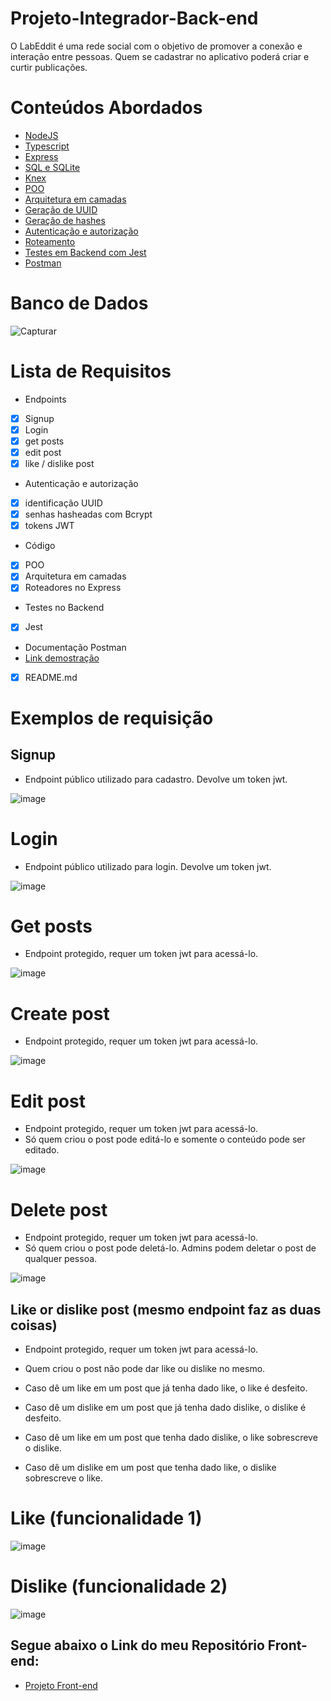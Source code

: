 # Projeto-Integrador-Back-end

O LabEddit é uma rede social com o objetivo de promover a conexão e interação entre pessoas. Quem se cadastrar no aplicativo poderá criar e curtir publicações.

# Conteúdos Abordados

- <a href="#NodeJS">NodeJS</a>
- <a href="#Typescript">Typescript</a>
- <a href="#Express">Express</a>
- <a href="SQL e SQLite">SQL e SQLite</a>
- <a href="#Knex">Knex</a>
- <a href="#POO">POO</a>
- <a href="#Arquitetura em camadas">Arquitetura em camadas</a>
- <a href="#Geração de UUID">Geração de UUID</a>
- <a href="#Geração de hashes">Geração de hashes</a>
- <a href="#Autenticação e autorização">Autenticação e autorização</a>
- <a href="#Roteamento">Roteamento</a>
- <a href="#Testes em Backend com Jest">Testes em Backend com Jest</a>
- <a href="#Postman">Postman</a>

# Banco de Dados

![Capturar](https://user-images.githubusercontent.com/111313480/226069415-f0fa8b0d-8112-493f-8ad5-37233c68dd2e.PNG)

# Lista de Requisitos

- Endpoints
- [x] Signup
- [x] Login
- [x] get posts
- [x] edit post
- [x] like / dislike post

- Autenticação e autorização

- [x] identificação UUID
- [x] senhas hasheadas com Bcrypt
- [x] tokens JWT

- Código

- [x] POO
- [x] Arquitetura em camadas
- [x] Roteadores no Express

- Testes no Backend 

- [x] Jest

- Documentação Postman
- [Link demostração](https://documenter.getpostman.com/view/24460930/2s93JzKfQe)
- [x] README.md

# Exemplos de requisição

## Signup

- Endpoint público utilizado para cadastro. Devolve um token jwt.

![image](https://user-images.githubusercontent.com/111313480/226070793-45282ff7-f9a2-47d3-9171-a7b24aae780c.png)


# Login

- Endpoint público utilizado para login. Devolve um token jwt.

![image](https://user-images.githubusercontent.com/111313480/226070874-3032af85-9640-41c8-922c-01399582be05.png)

# Get posts

- Endpoint protegido, requer um token jwt para acessá-lo.

![image](https://user-images.githubusercontent.com/111313480/226070935-a5a1b087-e2f1-479e-b097-f2a31db96f24.png)

# Create post

- Endpoint protegido, requer um token jwt para acessá-lo.

![image](https://user-images.githubusercontent.com/111313480/226070969-0a64f0ff-9642-4bda-ab79-a9678f04c956.png)

# Edit post

- Endpoint protegido, requer um token jwt para acessá-lo.
- Só quem criou o post pode editá-lo e somente o conteúdo pode ser editado.

![image](https://user-images.githubusercontent.com/111313480/226071028-d8a3c31a-c253-4b16-9788-63ea92b6b730.png)

# Delete post

- Endpoint protegido, requer um token jwt para acessá-lo.
- Só quem criou o post pode deletá-lo. Admins podem deletar o post de qualquer pessoa.

![image](https://user-images.githubusercontent.com/111313480/226071052-27e4211e-53dc-4cb4-9d44-9748791aa347.png)

## Like or dislike post (mesmo endpoint faz as duas coisas)

- Endpoint protegido, requer um token jwt para acessá-lo.
- Quem criou o post não pode dar like ou dislike no mesmo.

- Caso dê um like em um post que já tenha dado like, o like é desfeito.
- Caso dê um dislike em um post que já tenha dado dislike, o dislike é desfeito.

- Caso dê um like em um post que tenha dado dislike, o like sobrescreve o dislike.
- Caso dê um dislike em um post que tenha dado like, o dislike sobrescreve o like.

# Like (funcionalidade 1)

![image](https://user-images.githubusercontent.com/111313480/226071140-63ccb32b-3b8b-4c49-be0c-0d3bf161d915.png)

# Dislike (funcionalidade 2)

![image](https://user-images.githubusercontent.com/111313480/226071189-955bb09a-12f4-4ea9-b8fa-7dd230fb95f2.png)

## Segue abaixo o Link do meu Repositório Front-end:

- [Projeto Front-end](https://github.com/Aleshirota/Projeto-Integrador-Front-end)

